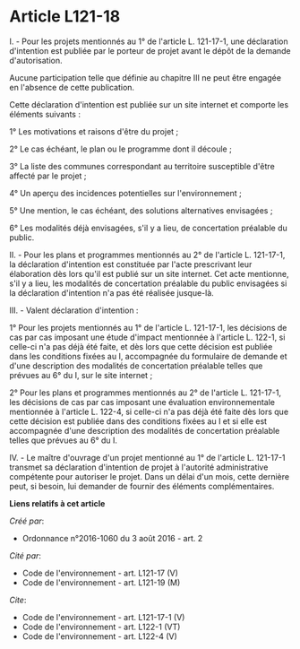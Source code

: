 # Article L121-18

I. - Pour les projets mentionnés au 1° de l'article L. 121-17-1, une déclaration d'intention est publiée par le porteur de
projet avant le dépôt de la demande d'autorisation. 

Aucune participation telle que définie au chapitre III ne peut être engagée en l'absence de cette publication. 

Cette déclaration d'intention est publiée sur un site internet et comporte les éléments suivants : 

1° Les motivations et raisons d'être du projet ; 

2° Le cas échéant, le plan ou le programme dont il découle ; 

3° La liste des communes correspondant au territoire susceptible d'être affecté par le projet ; 

4° Un aperçu des incidences potentielles sur l'environnement ; 

5° Une mention, le cas échéant, des solutions alternatives envisagées ; 

6° Les modalités déjà envisagées, s'il y a lieu, de concertation préalable du public. 

II. - Pour les plans et programmes mentionnés au 2° de l'article L. 121-17-1, la déclaration d'intention est constituée par
l'acte prescrivant leur élaboration dès lors qu'il est publié sur un site internet. Cet acte mentionne, s'il y a lieu, les
modalités de concertation préalable du public envisagées si la déclaration d'intention n'a pas été réalisée jusque-là. 

III. - Valent déclaration d'intention : 

1° Pour les projets mentionnés au 1° de l'article L. 121-17-1, les décisions de cas par cas imposant une étude d'impact
mentionnée à l'article L. 122-1, si celle-ci n'a pas déjà été faite, et dès lors que cette décision est publiée dans les
conditions fixées au I, accompagnée du formulaire de demande et d'une description des modalités de concertation préalable
telles que prévues au 6° du I, sur le site internet ; 

2° Pour les plans et programmes mentionnés au 2° de l'article L. 121-17-1, les décisions de cas par cas imposant une
évaluation environnementale mentionnée à l'article L. 122-4, si celle-ci n'a pas déjà été faite dès lors que cette décision
est publiée dans des conditions fixées au I et si elle est accompagnée d'une description des modalités de concertation
préalable telles que prévues au 6° du I. 

IV. - Le maître d'ouvrage d'un projet mentionné au 1° de l'article L. 121-17-1 transmet sa déclaration d'intention de projet
à l'autorité administrative compétente pour autoriser le projet. Dans un délai d'un mois, cette dernière peut, si besoin, lui
demander de fournir des éléments complémentaires.

**Liens relatifs à cet article**

_Créé par_:

  - Ordonnance n°2016-1060 du 3 août 2016 - art. 2

_Cité par_:

  - Code de l'environnement - art. L121-17 (V)
  - Code de l'environnement - art. L121-19 (M)

_Cite_:

  - Code de l'environnement - art. L121-17-1 (V)
  - Code de l'environnement - art. L122-1 (VT)
  - Code de l'environnement - art. L122-4 (V)
